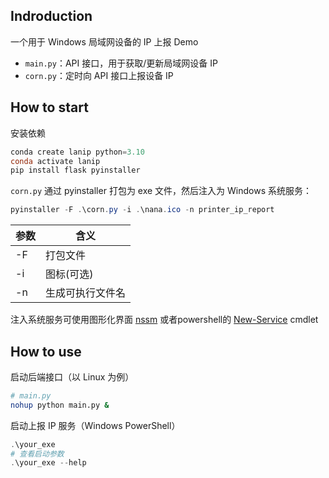## Indroduction

一个用于 Windows 局域网设备的 IP 上报 Demo

- `main.py`：API 接口，用于获取/更新局域网设备 IP
- `corn.py`：定时向 API 接口上报设备 IP

## How to start

安装依赖

```powershell
conda create lanip python=3.10
conda activate lanip
pip install flask pyinstaller
```

`corn.py` 通过 pyinstaller 打包为 exe 文件，然后注入为 Windows 系统服务：

```powershell
pyinstaller -F .\corn.py -i .\nana.ico -n printer_ip_report
```

|参数|含义|
|-|-|
|-F|打包文件|
|-i|图标(可选)|
|-n|生成可执行文件名|

注入系统服务可使用图形化界面 [nssm](https://nssm.cc/) 或者powershell的 [New-Service](https://learn.microsoft.com/en-us/powershell/module/microsoft.powershell.management/new-service?view=powershell-7.4) cmdlet


## How to use

启动后端接口（以 Linux 为例）

```bash
# main.py
nohup python main.py &
```

启动上报 IP 服务（Windows PowerShell）

```powershell
.\your_exe
# 查看启动参数
.\your_exe --help
```